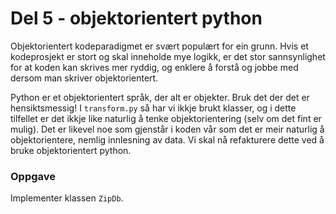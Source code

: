# Del 5 - objektorientert python

Objektorientert kodeparadigmet er svært populært for ein grunn. Hvis et kodeprosjekt er stort og skal inneholde mye logikk, er det stor sannsynlighet for at koden kan skrives mer ryddig, og enklere å forstå og jobbe med dersom man skriver objektorientert.

Python er et objektorientert språk, der alt er objekter. Bruk det der det er hensiktsmessig! I `transform.py` så har vi ikkje brukt klasser, og i dette tilfellet er det ikkje like naturlig å tenke objektorientering (selv om det fint er mulig). Det er likevel noe som gjenstår i koden vår som det er meir naturlig å objektorientere, nemlig innlesning av data. Vi skal nå refakturere dette ved å bruke objektorientert python.

### Oppgave

Implementer klassen `ZipDb`.
